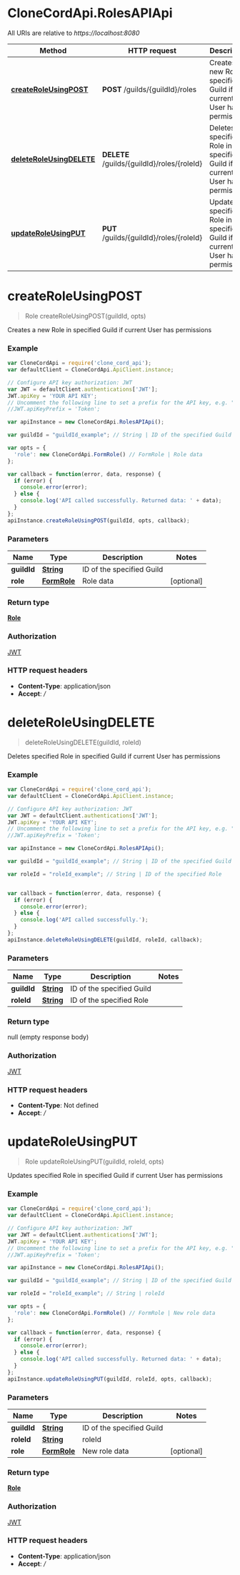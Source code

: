 # CloneCordApi.RolesAPIApi

All URIs are relative to *https://localhost:8080*

Method | HTTP request | Description
------------- | ------------- | -------------
[**createRoleUsingPOST**](RolesAPIApi.md#createRoleUsingPOST) | **POST** /guilds/{guildId}/roles | Creates a new Role in specified Guild if current User has permissions
[**deleteRoleUsingDELETE**](RolesAPIApi.md#deleteRoleUsingDELETE) | **DELETE** /guilds/{guildId}/roles/{roleId} | Deletes specified Role in specified Guild if current User has permissions
[**updateRoleUsingPUT**](RolesAPIApi.md#updateRoleUsingPUT) | **PUT** /guilds/{guildId}/roles/{roleId} | Updates specified Role in specified Guild if current User has permissions


<a name="createRoleUsingPOST"></a>
# **createRoleUsingPOST**
> Role createRoleUsingPOST(guildId, opts)

Creates a new Role in specified Guild if current User has permissions

### Example
```javascript
var CloneCordApi = require('clone_cord_api');
var defaultClient = CloneCordApi.ApiClient.instance;

// Configure API key authorization: JWT
var JWT = defaultClient.authentications['JWT'];
JWT.apiKey = 'YOUR API KEY';
// Uncomment the following line to set a prefix for the API key, e.g. "Token" (defaults to null)
//JWT.apiKeyPrefix = 'Token';

var apiInstance = new CloneCordApi.RolesAPIApi();

var guildId = "guildId_example"; // String | ID of the specified Guild

var opts = { 
  'role': new CloneCordApi.FormRole() // FormRole | Role data
};

var callback = function(error, data, response) {
  if (error) {
    console.error(error);
  } else {
    console.log('API called successfully. Returned data: ' + data);
  }
};
apiInstance.createRoleUsingPOST(guildId, opts, callback);
```

### Parameters

Name | Type | Description  | Notes
------------- | ------------- | ------------- | -------------
 **guildId** | [**String**](.md)| ID of the specified Guild | 
 **role** | [**FormRole**](FormRole.md)| Role data | [optional] 

### Return type

[**Role**](Role.md)

### Authorization

[JWT](../README.md#JWT)

### HTTP request headers

 - **Content-Type**: application/json
 - **Accept**: */*

<a name="deleteRoleUsingDELETE"></a>
# **deleteRoleUsingDELETE**
> deleteRoleUsingDELETE(guildId, roleId)

Deletes specified Role in specified Guild if current User has permissions

### Example
```javascript
var CloneCordApi = require('clone_cord_api');
var defaultClient = CloneCordApi.ApiClient.instance;

// Configure API key authorization: JWT
var JWT = defaultClient.authentications['JWT'];
JWT.apiKey = 'YOUR API KEY';
// Uncomment the following line to set a prefix for the API key, e.g. "Token" (defaults to null)
//JWT.apiKeyPrefix = 'Token';

var apiInstance = new CloneCordApi.RolesAPIApi();

var guildId = "guildId_example"; // String | ID of the specified Guild

var roleId = "roleId_example"; // String | ID of the specified Role


var callback = function(error, data, response) {
  if (error) {
    console.error(error);
  } else {
    console.log('API called successfully.');
  }
};
apiInstance.deleteRoleUsingDELETE(guildId, roleId, callback);
```

### Parameters

Name | Type | Description  | Notes
------------- | ------------- | ------------- | -------------
 **guildId** | [**String**](.md)| ID of the specified Guild | 
 **roleId** | [**String**](.md)| ID of the specified Role | 

### Return type

null (empty response body)

### Authorization

[JWT](../README.md#JWT)

### HTTP request headers

 - **Content-Type**: Not defined
 - **Accept**: */*

<a name="updateRoleUsingPUT"></a>
# **updateRoleUsingPUT**
> Role updateRoleUsingPUT(guildId, roleId, opts)

Updates specified Role in specified Guild if current User has permissions

### Example
```javascript
var CloneCordApi = require('clone_cord_api');
var defaultClient = CloneCordApi.ApiClient.instance;

// Configure API key authorization: JWT
var JWT = defaultClient.authentications['JWT'];
JWT.apiKey = 'YOUR API KEY';
// Uncomment the following line to set a prefix for the API key, e.g. "Token" (defaults to null)
//JWT.apiKeyPrefix = 'Token';

var apiInstance = new CloneCordApi.RolesAPIApi();

var guildId = "guildId_example"; // String | ID of the specified Guild

var roleId = "roleId_example"; // String | roleId

var opts = { 
  'role': new CloneCordApi.FormRole() // FormRole | New role data
};

var callback = function(error, data, response) {
  if (error) {
    console.error(error);
  } else {
    console.log('API called successfully. Returned data: ' + data);
  }
};
apiInstance.updateRoleUsingPUT(guildId, roleId, opts, callback);
```

### Parameters

Name | Type | Description  | Notes
------------- | ------------- | ------------- | -------------
 **guildId** | [**String**](.md)| ID of the specified Guild | 
 **roleId** | [**String**](.md)| roleId | 
 **role** | [**FormRole**](FormRole.md)| New role data | [optional] 

### Return type

[**Role**](Role.md)

### Authorization

[JWT](../README.md#JWT)

### HTTP request headers

 - **Content-Type**: application/json
 - **Accept**: */*

